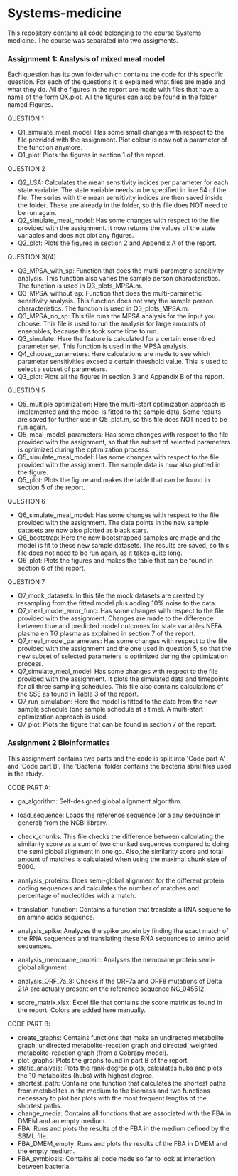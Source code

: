 # Systems-medicine

This repository contains all code belonging to the course Systems medicine. The course was separated into two assigments.


### Assignment 1: Analysis of mixed meal model

Each question has its own folder which contains the code for this specific question. For each of the questions it is explained what files are made and what they do. All the 
figures in the report are made with files that have a name of the form QX.plot. All the figures can also be found in the folder named Figures.

QUESTION 1
- Q1_simulate_meal_model: Has some small changes with respect to the file provided with the assignment. Plot colour is now not a parameter of the function anymore.
- Q1_plot: Plots the figures in section 1 of the report.

QUESTION 2
- Q2_LSA: Calculates the mean sensitivity indices per parameter for each state variable. The state variable needs to be specified in line 64 of the file. The series with the mean sensitivity indices are then saved inside the folder. These are already in the folder, so this file does NOT need to be run again. 
- Q2_simulate_meal_model: Has some changes with respect to the file provided with the assignment. It now returns the values of the state variables and does not plot any figures. 
- Q2_plot: Plots the figures in section 2 and Appendix A of the report. 

QUESTION 3(/4)
- Q3_MPSA_with_sp: Function that does the multi-parametric sensitivity analysis. This function also varies the sample person characteristics. The function is used in Q3_plots_MPSA.m.
- Q3_MPSA_without_sp: Function that does the multi-parametric sensitivity analysis. This function does not vary the sample person characteristics. The function is used in Q3_plots_MPSA.m.
- Q3_MPSA_no_sp: This file runs the MPSA analysis for the input you choose. This file is used to run the analysis for large amounts of ensembles, because this took some time to run. 
- Q3_simulate: Here the feature is calculated for a certain ensembled parameter set. This function is used in the MPSA analysis. 
- Q4_choose_parameters: Here calculations are made to see which parameter sensitivities exceed a certain threshold value. This is used to select a subset of parameters.
- Q3_plot: Plots all the figures in section 3 and Appendix B of the report.

QUESTION 5
- Q5_multiple optimization: Here the multi-start optimization approach is implemented and the model is fitted to the sample data. Some results are saved for further use in Q5_plot.m, so this file does NOT need to be run again.
- Q5_meal_model_parameters: Has some changes with respect to the file provided with the assignment, so that the subset of selected parameters is optimized during the optimization process.
- Q5_simulate_meal_model: Has some changes with respect to the file provided with the assignment. The sample data is now also plotted in the figure.
- Q5_plot: Plots the figure and makes the table that can be found in section 5 of the report. 

QUESTION 6
- Q6_simulate_meal_model: Has some changes with respect to the file provided with the assignment. The data points in the new sample datasets are now also plotted as black stars. 
- Q6_bootstrap: Here the new bootstrapped samples are made and the model is fit to these new sample datasets. The results are saved, so this file does not need to be run again, as it takes quite long.
- Q6_plot: Plots the figures and makes the table that can be found in section 6 of the report. 

QUESTION 7
- Q7_mock_datasets: In this file the mock datasets are created by resampling from the fitted model plus adding 10% noise to the data.
- Q7_meal_model_error_func: Has some changes with respect to the file provided with the assignment. Changes are made to the difference between true and predicted model outcomes for state variables NEFA plasma en TG plasma as explained in section 7 of the report. 
- Q7_meal_model_parameters: Has some changes with respect to the file provided with the assignment and the one used in question 5, so that the new subset of selected parameters is optimized during the optimization process.
- Q7_simulate_meal_model: Has some changes with respect to the file provided with the assignment. It plots the simulated data and timepoints for all three sampling schedules. This file also contains calculations of the SSE as found in Table 3 of the report. 
- Q7_run_simulation: Here the model is fitted to the data from the new sample schedule (one sample schedule at a time). A multi-start optimization approach is used. 
- Q7_plot: Plots the figure that can be found in section 7 of the report. 

### Assignment 2 Bioinformatics

This assignment contains two parts and the code is split into 'Code part A' and 'Code part B'. The 'Bacteria' folder contains the bacteria sbml files used in the study. 

CODE PART A:
- ga_algorithm: Self-designed global alignment algorithm.
- load_sequence: Loads the reference sequence (or a any sequence in general) from the NCBI library. 
- check_chunks: This file checks the difference between calculating the similarity score as a sum of two chunked sequences compared to doing the semi global alignment in one go. Also,the similarity score and total amount of matches is calculated when using the maximal chunk size of 5000. 
- analysis_proteins: Does semi-global alignment for the different protein coding sequences and calculates the number of matches and percentage of nucleotides with a match. 
- translation_function: Contains a function that translate a RNA sequene to an amino acids sequence.
- analysis_spike: Analyzes the spike protein by finding the exact match of the RNA sequences and translating these RNA sequences to amino acid sequences.
- analysis_membrane_protein: Analyses the membrane protein semi-global alignment
- analysis_ORF_7a_8: Checks if the ORF7a and ORF8 mutations of Delta 21A are actually present on the reference sequence NC_045512. 

- score_matrix.xlsx: Excel file that contains the score matrix as found in the report. Colors are added here manually. 

CODE PART B:
- create_graphs: Contains functions that make an undirected metabolite graph, undirected metabolite-reaction graph and directed, weighted metabolite-reaction graph (from a Cobrapy model).
- plot_graphs: Plots the graphs found in part B of the report. 
- static_analysis: Plots the rank-degree plots, calculates hubs and plots the 10 metabolites (hubs) with highest degree.
- shortest_path: Contains one function that calculates the shortest paths from metabolites in the medium to the biomass and two functions necessary to plot bar plots with the most frequent lengths of the shortest paths.  
- change_media: Contains all functions that are associated with the FBA in DMEM and an empty medium. 
- FBA: Runs and plots the results of the FBA in the medium defined by the SBML file.  
- FBA_DMEM_empty: Runs and plots the results of the FBA in DMEM and the empty medium.
- FBA_symbiosis: Contains all code made so far to look at interaction between bacteria. 
